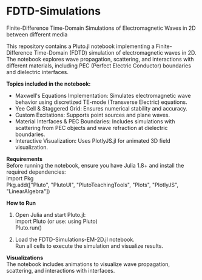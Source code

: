 # FDTD-Simulations
Finite-Difference Time-Domain Simulations of Electromagnetic Waves in 2D between different media

This repository contains a Pluto.jl notebook implementing a Finite-Difference Time-Domain (FDTD) simulation of electromagnetic waves in 2D. The notebook explores wave propagation, scattering, and interactions with different materials, including PEC (Perfect Electric Conductor) boundaries and dielectric interfaces. <br>

**Topics included in  the notebook: <br>**
- Maxwell's Equations Implementation: Simulates electromagnetic wave behavior using discretized TE-mode (Transverse Electric) equations. <br>
- Yee Cell & Staggered Grid: Ensures numerical stability and accuracy. <br>
- Custom Excitations: Supports point sources and plane waves. <br> 
- Material Interfaces & PEC Boundaries: Includes simulations with scattering from PEC objects and wave refraction at dielectric boundaries. <br>
- Interactive Visualization: Uses PlotlyJS.jl for animated 3D field visualization. <br>

**Requirements <br>**
Before running the notebook, ensure you have Julia 1.8+ and install the required dependencies: <br>
import Pkg <br>
Pkg.add(["Pluto", "PlutoUI", "PlutoTeachingTools", "Plots", "PlotlyJS", "LinearAlgebra"]) <br>

**How to Run**
1. Open Julia and start Pluto.jl: <br>
import Pluto (or use: using Pluto) <br> 
Pluto.run() <br>

2. Load the FDTD-Simulations-EM-2D.jl notebook. <br>
Run all cells to execute the simulation and visualize results. <br>

**Visualizations <br>**
The notebook includes animations to visualize wave propagation, scattering, and interactions with interfaces. <br>
